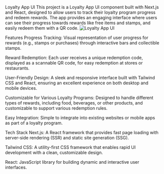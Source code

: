 Loyalty App UI
This project is a Loyalty App UI component built with Next.js and React, designed to allow users to track their loyalty program progress and redeem rewards. The app provides an engaging interface where users can see their progress towards rewards like free items and stamps, and easily redeem them with a QR code.
![Loyalty App UI](/public/demo.gif)

Features
Progress Tracking: Visual representation of user progress for rewards (e.g., stamps or purchases) through interactive bars and collectible stamps.

Reward Redemption: Each user receives a unique redemption code, displayed as a scannable QR code, for easy redemption at stores or restaurants.

User-Friendly Design: A sleek and responsive interface built with Tailwind CSS and React, ensuring an excellent experience on both desktop and mobile devices.

Customizable for Various Loyalty Programs: Designed to handle different types of rewards, including food, beverages, or other products, and customizable to support various redemption rules.

Easy Integration: Simple to integrate into existing websites or mobile apps as part of a loyalty program.

Tech Stack
Next.js: A React framework that provides fast page loading with server-side rendering (SSR) and static site generation (SSG).

Tailwind CSS: A utility-first CSS framework that enables rapid UI development with a clean, customizable design.

React: JavaScript library for building dynamic and interactive user interfaces.
